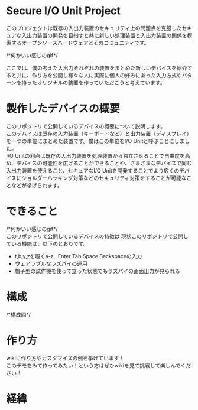# Secure I/O Unit Project
このプロジェクトは既存の入出力装置のセキュリティ上の問題点を克服したセキュアな入出力装置の開発を目指すと共に新しい処理装置と入出力装置の関係を模索するオープンソースハードウェアとそのコミュニティです。  
  
/\*何かいい感じのgif\*/  
  
ここでは、僕の考えた入出力それぞれの装置をまとめた新しいデバイスを紹介すると共に、作り方を公開し様々な人に実際に個人の好みにあった入力方式やパターンを持ったオリジナルの装置を作っていただこうと考えています。  

# 製作したデバイスの概要
このリポジトリで公開しているデバイスの概要について説明します。  
このデバイスは既存の入力装置（キーボードなど）と出力装置（ディスプレイ）を一つの単位にまとめた装置です。僕はこの単位をI/O Unitと呼ぶことにしました。  
I/O Unitの利点は既存の入出力装置を処理装置から独立させることで自由度を高め、デバイスの可能性を広げることができることや、さまざまなデバイスで同じ入出力装置を使えること、セキュアなI/O Unitを開発することでより広くのデバイスにショルダーハッキング対策などのセキュリティ対策をすることが可能なことなどが挙げられます。

# できること
/\*何かいい感じのgif\*/  
このリポジトリで公開しているデバイスの特徴は
現状このリポジトリで公開している機能は、以下のとおりです。  
- t,b,y,zを覗くa-z,. Enter Tab Space Backspaceの入力
- ウェアラブルなラズパイの運用
- 帽子型の試作機を使って立った状態でもラズパイの画面出力が見られる



# 構成
/\*構成図\*/  


# 作り方
wikiに作り方やカスタマイズの例を挙げています！  
このデモをみて作ってみたい！という方はぜひwikiを見て挑戦して楽しんでください！  

# 経緯



